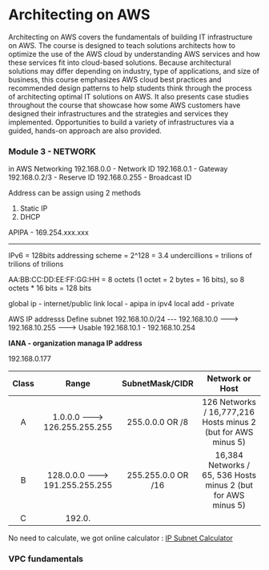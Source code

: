 # Architecting on AWS
Architecting on AWS covers the fundamentals of building IT infrastructure on AWS. The course is designed to teach solutions architects how to optimize the use of the 
AWS cloud by understanding AWS services and how these services fit into cloud-based solutions. Because architectural solutions may differ depending on industry, 
type of applications, and size of business, this course emphasizes AWS cloud best practices and recommended design patterns to help students think through the process of 
architecting optimal IT solutions on AWS. It also presents case studies throughout the course that showcase how some AWS customers have designed their infrastructures and 
the strategies and services they implemented. Opportunities to build a variety of infrastructures via a guided, hands-on approach are also provided.


### Module 3 - NETWORK

in AWS Networking
192.168.0.0 - Network ID
192.168.0.1 - Gateway
192.168.0.2/3 - Reserve ID
192.168.0.255 - Broadcast ID

Address can be assign using 2 methods 

1. Static IP
2. DHCP

APIPA - 169.254.xxx.xxx

-----------------------------------------------

IPv6 = 128bits addressing scheme = 2^128 = 3.4 undercillions = trilions of trilions of trilions

AA:BB:CC:DD:EE:FF:GG:HH = 8 octets (1 octet = 2 bytes = 16 bits), so 8 octets * 16 bits = 128 bits  

global ip - internet/public
link local - apipa in ipv4
local add - private

AWS IP addresss
Define subnet 192.168.10.0/24 --- 192.168.10.0 ---> 192.168.10.255 ---> Usable 192.168.10.1 - 192.168.10.254

**IANA - organization managa IP address**

192.168.0.177

|Class|Range|SubnetMask/CIDR|Network or Host|
|:---:|:---:|:-------------:|:-------------:|
|A|1.0.0.0 ---> 126.255.255.255|255.0.0.0 OR /8|126 Networks / 16,777,216 Hosts minus 2 (but for AWS minus 5)|
|B|128.0.0.0 ---> 191.255.255.255|255.255.0.0 OR /16| 16,384 Networks / 65, 536 Hosts minus 2 (but for AWS minus 5)|
|C|192.0.

No need to calculate, we got online calculator : [IP Subnet Calculator](https://www.calculator.net/ip-subnet-calculator.html) 

### VPC fundamentals



